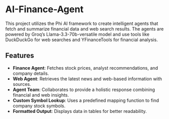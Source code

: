 # AI-Finance-Agent

This project utilizes the Phi AI framework to create intelligent agents that fetch and summarize financial data and web search results. The agents are powered by Groq’s Llama-3.3-70b-versatile model and use tools like DuckDuckGo for web searches and YFinanceTools for financial analysis.

## Features

- **Finance Agent**: Fetches stock prices, analyst recommendations, and company details.
- **Web Agent**: Retrieves the latest news and web-based information with sources.
- **Agent Team**: Collaborates to provide a holistic response combining financial and web insights.
- **Custom Symbol Lookup**: Uses a predefined mapping function to find company stock symbols.
- **Formatted Output**: Displays data in tables for better readability.

